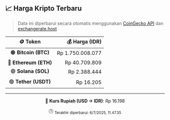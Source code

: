

<!-- HARGA_KRIPTO -->
## 📈 Harga Kripto Terbaru

> Data ini diperbarui secara otomatis menggunakan [CoinGecko API](https://www.coingecko.com/) dan [exchangerate.host](https://exchangerate.host/)

<div align="center">

| 🪙 Token | 💰 Harga (IDR) |
|:------:|---------------:|
| 🟠 **Bitcoin (BTC)**   | Rp 1.750.008.077 |
| 🔵 **Ethereum (ETH)**  | Rp 40.709.809 |
| 🟣 **Solana (SOL)**    | Rp 2.388.444 |
| 🟢 **Tether (USDT)**   | Rp 16.205 |

---

💱 **Kurs Rupiah (USD → IDR)**: Rp 16.198

🕒 <sub>Terakhir diperbarui: 6/7/2025, 11.47.35</sub>

</div>
<!-- /HARGA_KRIPTO -->